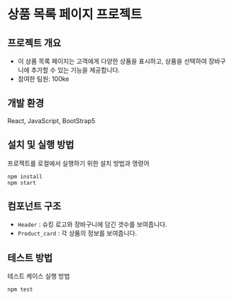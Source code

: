 # 상품 목록 페이지 프로젝트
## 프로젝트 개요
- 이 상품 목록 페이지는 고객에게 다양한 상품을 표시하고, 상품을 선택하여 장바구니에 추가할 수 있는 기능을 제공합니다.
- 참여한 팀원: 100ke

## 개발 환경
React, JavaScript, BootStrap5

## 설치 및 실행 방법
프로젝트를 로컬에서 실행하기 위한 설치 방법과 명령어

    npm install
    npm start

## 컴포넌트 구조
- `Header` : 슈킹 로고와 장바구니에 담긴 갯수를 보여줍니다.
- `Product_card` : 각 상품의 정보를 보여줍니다.

## 테스트 방법
테스트 케이스 실행 방법

    npm test


